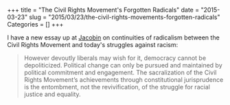 +++
title = "The Civil Rights Movement's Forgotten Radicals"
date = "2015-03-23"
slug = "2015/03/23/the-civil-rights-movements-forgotten-radicals"
Categories = []
+++

I have a new essay up at [Jacobin](https://www.jacobinmag.com/2015/03/civil-rights-movement-bruce-ackerman/) on continuities of radicalism between the Civil Rights Movement and today's struggles against racism:

>However devoutly liberals may wish for it, democracy cannot be depoliticized. Political change can only be pursued and maintained by political commitment and engagement. The sacralization of the Civil Rights Movement’s achievements through constitutional jurisprudence is the entombment, not the revivification, of the struggle for racial justice and equality.
